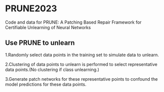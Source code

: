 # PRUNE2023
Code and data for PRUNE: A Patching Based Repair Framework for Certifiable Unlearning of Neural Networks
## Use PRUNE to unlearn

1.Randomly select data points in the training set to simulate data to unlearn.

2.Clustering of data points to unlearn is performed to select representative data points.(No clustering if class unlearning.)

3.Generate patch networks for these representative points to confound the model predictions for these data points.

